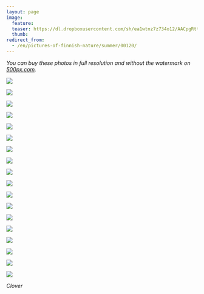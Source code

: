 ```yaml
---
layout: page
image:
  feature:
  teaser: https://dl.dropboxusercontent.com/sh/ea1wtnz7z734o12/AACpgRttJ7xSgVXMAmBx3vsua/luontokuvat/kes%C3%A4/9/DS35831-245px.jpg
  thumb:
redirect_from:
  - /en/pictures-of-finnish-nature/summer/00120/
---
```


*You can buy these photos in full resolution and without the watermark on [500px.com](https://500px.com/minimuutticom/galleries/clovers).*

[![](https://dl.dropboxusercontent.com/sh/ea1wtnz7z734o12/AACPWCcd9S5bD2th-kW_PUGWa/luontokuvat/kes%C3%A4/9/DS35814-800px.jpg)](https://dl.dropboxusercontent.com/sh/ea1wtnz7z734o12/AACZZtCuJXQEoPlzUmrNa1YDa/luontokuvat/kes%C3%A4/9/DS35814.jpg)

[![](https://dl.dropboxusercontent.com/sh/ea1wtnz7z734o12/AACTEKqlGOEju-cTev-IqBU-a/luontokuvat/kes%C3%A4/9/DS35805-800px.jpg)](https://dl.dropboxusercontent.com/sh/ea1wtnz7z734o12/AACL39Mm0MG8XfsFtPb111lTa/luontokuvat/kes%C3%A4/9/DS35805.jpg)

[![](https://dl.dropboxusercontent.com/sh/ea1wtnz7z734o12/AADcl174J7vqqB-G5cssmBrBa/luontokuvat/kes%C3%A4/9/DS35810-800px.jpg)](https://dl.dropboxusercontent.com/sh/ea1wtnz7z734o12/AAArPeRNpy8cFs7mKGaky3iqa/luontokuvat/kes%C3%A4/9/DS35810.jpg)

[![](https://dl.dropboxusercontent.com/sh/ea1wtnz7z734o12/AAAH0zf05WdaMkrkQrDirWoja/luontokuvat/kes%C3%A4/9/DS35707-800px.jpg)](https://dl.dropboxusercontent.com/sh/ea1wtnz7z734o12/AACxrQtwaMC-lrbprcbXV4P8a/luontokuvat/kes%C3%A4/9/DS35707.jpg)

[![](https://dl.dropboxusercontent.com/sh/ea1wtnz7z734o12/AAA_UMUh9V1MSC6XA2kqMOJ7a/luontokuvat/kes%C3%A4/9/DS35862-800px.jpg)](https://dl.dropboxusercontent.com/sh/ea1wtnz7z734o12/AABFRi5Ch0UYD18Vl8H5NU08a/luontokuvat/kes%C3%A4/9/DS35862.jpg)

[![](https://dl.dropboxusercontent.com/sh/ea1wtnz7z734o12/AADxRIAm1Q79wyYrb206dSLYa/luontokuvat/kes%C3%A4/9/DS35865-800px.jpg)](https://dl.dropboxusercontent.com/sh/ea1wtnz7z734o12/AACaVCvpZ-kMt7xCZIMrmqqoa/luontokuvat/kes%C3%A4/9/DS35865.jpg)

[![](https://dl.dropboxusercontent.com/sh/ea1wtnz7z734o12/AACIvkzCoAhUcVobEqvrd_jGa/luontokuvat/kes%C3%A4/9/DS35833-800px.jpg)](https://dl.dropboxusercontent.com/sh/ea1wtnz7z734o12/AADZxPoxUkuEVgFCcudK1qzBa/luontokuvat/kes%C3%A4/9/DS35833.jpg)

[![](https://dl.dropboxusercontent.com/sh/ea1wtnz7z734o12/AABMmJzQ55aUSo2vAUct20Gpa/luontokuvat/kes%C3%A4/9/DS35852-800px.jpg)](https://dl.dropboxusercontent.com/sh/ea1wtnz7z734o12/AABLJ5hQfU2qzOQ2-HH_088Oa/luontokuvat/kes%C3%A4/9/DS35852.jpg)

[![](https://dl.dropboxusercontent.com/sh/ea1wtnz7z734o12/AADZbrVO4VYESa8M-d1dUbHfa/luontokuvat/kes%C3%A4/9/DS35857-800px.jpg)](https://dl.dropboxusercontent.com/sh/ea1wtnz7z734o12/AABovJCVZVVEIb8MOD-13WYva/luontokuvat/kes%C3%A4/9/DS35857.jpg)

[![](https://dl.dropboxusercontent.com/sh/ea1wtnz7z734o12/AAAYssosvZY-KP7_qos8CHYpa/luontokuvat/kes%C3%A4/9/DS35859-800px.jpg)](https://dl.dropboxusercontent.com/sh/ea1wtnz7z734o12/AACGH483clDz4IkPGbegjYm3a/luontokuvat/kes%C3%A4/9/DS35859.jpg)

[![](https://dl.dropboxusercontent.com/sh/ea1wtnz7z734o12/AAAosgHB6JVr8qZei2u2xDPpa/luontokuvat/kes%C3%A4/9/DS35840-800px.jpg)](https://dl.dropboxusercontent.com/sh/ea1wtnz7z734o12/AADzogAgkLNnpVvbuXTqi-Oea/luontokuvat/kes%C3%A4/9/DS35840.jpg)

[![](https://dl.dropboxusercontent.com/sh/ea1wtnz7z734o12/AAAHZtWJHRRlrrSNxA3rBXL7a/luontokuvat/kes%C3%A4/9/DS35842-800px.jpg)](https://dl.dropboxusercontent.com/sh/ea1wtnz7z734o12/AAASi7PDLKW5KwCmnF2avktCa/luontokuvat/kes%C3%A4/9/DS35842.jpg)

[![](https://dl.dropboxusercontent.com/sh/ea1wtnz7z734o12/AAAUiPCrAtgehW0jsBATiiWfa/luontokuvat/kes%C3%A4/9/DS35844-800px.jpg)](https://dl.dropboxusercontent.com/sh/ea1wtnz7z734o12/AADZHf7f-pMkUrzMcU6iQvdwa/luontokuvat/kes%C3%A4/9/DS35844.jpg)

[![](https://dl.dropboxusercontent.com/sh/ea1wtnz7z734o12/AADJ3FQCtYsGsDAdBU5_8ASpa/luontokuvat/kes%C3%A4/9/DS35850-800px.jpg)](https://dl.dropboxusercontent.com/sh/ea1wtnz7z734o12/AACW0PUEq0ckxxhA4ffetp3Ia/luontokuvat/kes%C3%A4/9/DS35850.jpg)

[![](https://dl.dropboxusercontent.com/sh/ea1wtnz7z734o12/AACLntCHa7ebj7AjKFJaY3JBa/luontokuvat/kes%C3%A4/9/DS35854-800px.jpg)](https://dl.dropboxusercontent.com/sh/ea1wtnz7z734o12/AAANLH7_FknH3rc5yAduO2NCa/luontokuvat/kes%C3%A4/9/DS35854.jpg)

[![](https://dl.dropboxusercontent.com/sh/ea1wtnz7z734o12/AADhO1-R4ZJ5Yig7HCXmKbnwa/luontokuvat/kes%C3%A4/9/DS35855-800px.jpg)](https://dl.dropboxusercontent.com/sh/ea1wtnz7z734o12/AAD3W9xrwlZheFS5VlxK6auKa/luontokuvat/kes%C3%A4/9/DS35855.jpg)

[![](https://dl.dropboxusercontent.com/sh/ea1wtnz7z734o12/AADNsqR_V2oSIv4yMS184tcQa/luontokuvat/kes%C3%A4/9/DS35831-800px.jpg)](https://dl.dropboxusercontent.com/sh/ea1wtnz7z734o12/AAB8w6aIwBBZbp7856-xU0Boa/luontokuvat/kes%C3%A4/9/DS35831.jpg)

[![](https://dl.dropboxusercontent.com/sh/ea1wtnz7z734o12/AADPTw0uYC-I5TRINxTQ2Igla/luontokuvat/kes%C3%A4/9/DS35830-800px.jpg)](https://dl.dropboxusercontent.com/sh/ea1wtnz7z734o12/AAD_a4CZ1GJ77QoHf031qpvUa/luontokuvat/kes%C3%A4/9/DS35830.jpg)

*Clover*
